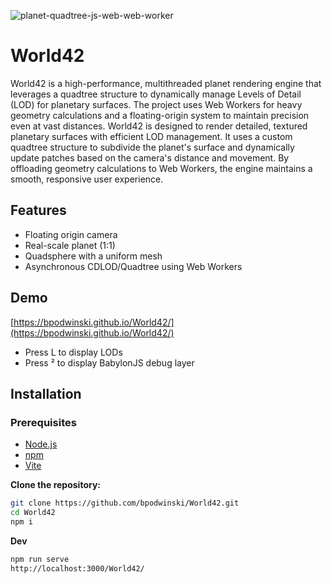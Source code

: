![planet-quadtree-js-web-web-worker](https://github.com/user-attachments/assets/bbbdd36f-db09-4105-9a1c-66f747aadccc)

# World42

World42 is a high-performance, multithreaded planet rendering engine that leverages a quadtree structure to dynamically manage Levels of Detail (LOD) for planetary surfaces. The project uses Web Workers for heavy geometry calculations and a floating-origin system to maintain precision even at vast distances. World42 is designed to render detailed, textured planetary surfaces with efficient LOD management. It uses a custom quadtree structure to subdivide the planet's surface and dynamically update patches based on the camera's distance and movement. By offloading geometry calculations to Web Workers, the engine maintains a smooth, responsive user experience.

## Features
- Floating origin camera
- Real-scale planet (1:1)
- Quadsphere with a uniform mesh
- Asynchronous CDLOD/Quadtree using Web Workers

## Demo
[https://bpodwinski.github.io/World42/](https://bpodwinski.github.io/World42/)
- Press L to display LODs
- Press ² to display BabylonJS debug layer

## Installation
### Prerequisites

- [Node.js](https://nodejs.org/)
- [npm](https://www.npmjs.com/)
- [Vite](https://vitejs.dev/)

**Clone the repository:**

   ```bash
   git clone https://github.com/bpodwinski/World42.git
   cd World42
   npm i
   ```

**Dev**

   ```bash
   npm run serve
   http://localhost:3000/World42/
   ```

